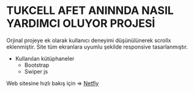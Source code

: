 # TUKCELL AFET ANINNDA NASIL YARDIMCI OLUYOR PROJESİ
Orjinal projeye ek olarak kullanıcı deneyimi düşünülünerek scrollx eklenmiştir. Site tüm ekranlara uyumlu şekilde responsive tasarlanmıştır.

- Kullanılan kütüphaneler
  - Bootstrap
  - Swiper js
  

Web sitesine hızlı bakış için => [Netfly](https://65feb139430d3ee26acca226--stunning-nasturtium-d6a579.netlify.app/)


